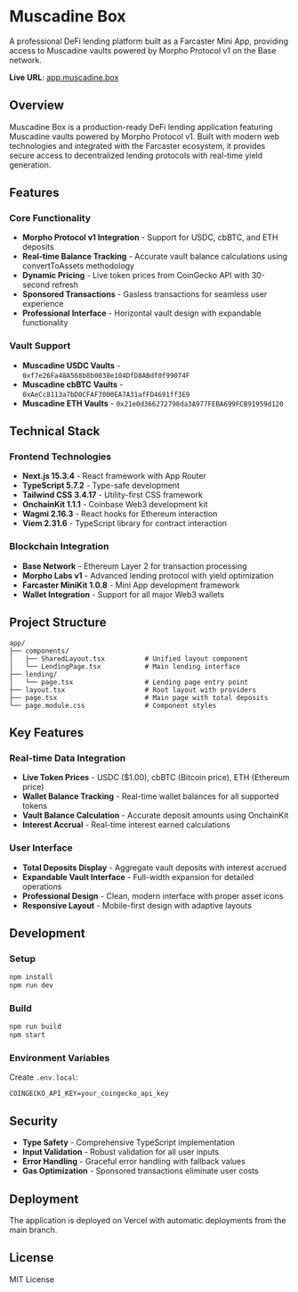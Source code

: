# Muscadine Box

A professional DeFi lending platform built as a Farcaster Mini App, providing access to Muscadine vaults powered by Morpho Protocol v1 on the Base network.

**Live URL**: [app.muscadine.box](https://app.muscadine.box)

## Overview

Muscadine Box is a production-ready DeFi lending application featuring Muscadine vaults powered by Morpho Protocol v1. Built with modern web technologies and integrated with the Farcaster ecosystem, it provides secure access to decentralized lending protocols with real-time yield generation.

## Features

### Core Functionality
- **Morpho Protocol v1 Integration** - Support for USDC, cbBTC, and ETH deposits
- **Real-time Balance Tracking** - Accurate vault balance calculations using convertToAssets methodology
- **Dynamic Pricing** - Live token prices from CoinGecko API with 30-second refresh
- **Sponsored Transactions** - Gasless transactions for seamless user experience
- **Professional Interface** - Horizontal vault design with expandable functionality

### Vault Support
- **Muscadine USDC Vaults** - `0xf7e26Fa48A568b8b0038e104DfD8ABdf0f99074F`
- **Muscadine cbBTC Vaults** - `0xAeCc8113a7bD0CFAF7000EA7A31afFD4691ff3E9`
- **Muscadine ETH Vaults** - `0x21e0d366272798da3A977FEBA699FCB91959d120`

## Technical Stack

### Frontend Technologies
- **Next.js 15.3.4** - React framework with App Router
- **TypeScript 5.7.2** - Type-safe development
- **Tailwind CSS 3.4.17** - Utility-first CSS framework
- **OnchainKit 1.1.1** - Coinbase Web3 development kit
- **Wagmi 2.16.3** - React hooks for Ethereum interaction
- **Viem 2.31.6** - TypeScript library for contract interaction

### Blockchain Integration
- **Base Network** - Ethereum Layer 2 for transaction processing
- **Morpho Labs v1** - Advanced lending protocol with yield optimization
- **Farcaster MiniKit 1.0.8** - Mini App development framework
- **Wallet Integration** - Support for all major Web3 wallets

## Project Structure

```
app/
├── components/
│   ├── SharedLayout.tsx          # Unified layout component
│   └── LendingPage.tsx           # Main lending interface
├── lending/
│   └── page.tsx                  # Lending page entry point
├── layout.tsx                    # Root layout with providers
├── page.tsx                      # Main page with total deposits
└── page.module.css               # Component styles
```

## Key Features

### Real-time Data Integration
- **Live Token Prices** - USDC ($1.00), cbBTC (Bitcoin price), ETH (Ethereum price)
- **Wallet Balance Tracking** - Real-time wallet balances for all supported tokens
- **Vault Balance Calculation** - Accurate deposit amounts using OnchainKit
- **Interest Accrual** - Real-time interest earned calculations

### User Interface
- **Total Deposits Display** - Aggregate vault deposits with interest accrued
- **Expandable Vault Interface** - Full-width expansion for detailed operations
- **Professional Design** - Clean, modern interface with proper asset icons
- **Responsive Layout** - Mobile-first design with adaptive layouts

## Development

### Setup
```bash
npm install
npm run dev
```

### Build
```bash
npm run build
npm start
```

### Environment Variables
Create `.env.local`:
```
COINGECKO_API_KEY=your_coingecko_api_key
```

## Security

- **Type Safety** - Comprehensive TypeScript implementation
- **Input Validation** - Robust validation for all user inputs
- **Error Handling** - Graceful error handling with fallback values
- **Gas Optimization** - Sponsored transactions eliminate user costs

## Deployment

The application is deployed on Vercel with automatic deployments from the main branch.

## License

MIT License